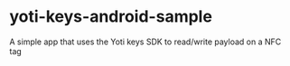 # yoti-keys-android-sample
A simple app that uses the Yoti keys SDK to read/write payload on a NFC tag
